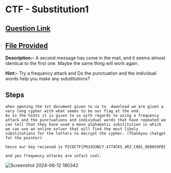 # CTF - Substitution1

## [Question Link](https://play.picoctf.org/practice/challenge/308?page=1&search=Substitution1)
## [File Provided](https://artifacts.picoctf.net/c/183/message.txt)

**Description:-**  A second message has come in the mail, and it seems almost identical to the first one. Maybe the same thing will work again. <br>

**Hint:-**  Try a frequency attack and Do the punctuation and the individual words help you make any substitutions? <br>

## Steps 

``` 
when opening the txt document given to us to  download we are given a very long cypher with what seems to be our flag at the end.
As in the hints it is given to us with regards to using a frequency attack and the punctuations and individual words that have repeated we can tell that they have used a mono alphabetic substitution in which we can use an online solver that will find the most likely substitutions for the letters to decrypt the cypher. (Thankyou chatgpt for the pointer)

hence our key recieved is PICOCTF{FR3JU3NCY_4774CK5_4R3_C001_6E0659FB}

and yes frequency attacks are infact cool.

```


![Screenshot 2024-06-12 180342](https://github.com/hadakoi/MIST/assets/148073897/bd529229-61e5-49a1-9063-ca8382bd0a7d)

